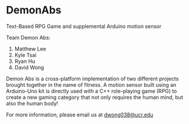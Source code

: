 # DemonAbs
Text-Based RPG Game and supplemental Arduino motion sensor

Team Demon Abs:
1. Matthew Lee
2. Kyle Tsai 
3. Ryan Hu 
4. David Wong

Demon Abs is a cross-platform implementation of two different projects brought together in the name of fitness. A motion sensor built using an Arduino-Uno kit is directly used with a C++ role-playing game (RPG) to create a new gaming category that not only requires the human mind, but also the human body!

For more information, please email us at dwong038@ucr.edu
